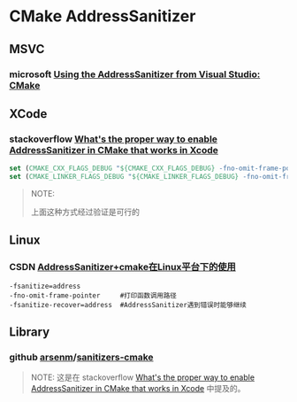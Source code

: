 # CMake AddressSanitizer

## MSVC



### microsoft [Using the AddressSanitizer from Visual Studio: CMake](https://docs.microsoft.com/en-us/cpp/sanitizers/asan?view=msvc-170#ide-cmake)



## XCode

### stackoverflow [What's the proper way to enable AddressSanitizer in CMake that works in Xcode](https://stackoverflow.com/questions/44320465/whats-the-proper-way-to-enable-addresssanitizer-in-cmake-that-works-in-xcode)



```cmake
set (CMAKE_CXX_FLAGS_DEBUG "${CMAKE_CXX_FLAGS_DEBUG} -fno-omit-frame-pointer -fsanitize=address")
set (CMAKE_LINKER_FLAGS_DEBUG "${CMAKE_LINKER_FLAGS_DEBUG} -fno-omit-frame-pointer -fsanitize=address")
```

> NOTE: 
>
> 上面这种方式经过验证是可行的

## Linux

### CSDN [AddressSanitizer+cmake在Linux平台下的使用](https://blog.csdn.net/I_ren/article/details/106348994)

```shell
-fsanitize=address
-fno-omit-frame-pointer     #打印函数调用路径
-fsanitize-recover=address  #AddressSanitizer遇到错误时能够继续
```



## Library



### github [arsenm](https://github.com/arsenm)/**[sanitizers-cmake](https://github.com/arsenm/sanitizers-cmake)**

> NOTE: 这是在 stackoverflow [What's the proper way to enable AddressSanitizer in CMake that works in Xcode](https://stackoverflow.com/questions/44320465/whats-the-proper-way-to-enable-addresssanitizer-in-cmake-that-works-in-xcode) 中提及的。

